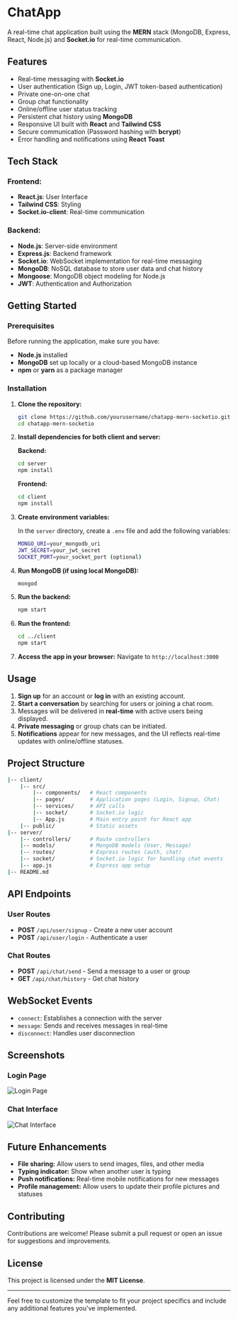 
# ChatApp

A real-time chat application built using the **MERN** stack (MongoDB, Express, React, Node.js) and **Socket.io** for real-time communication.

## Features

- Real-time messaging with **Socket.io**
- User authentication (Sign up, Login, JWT token-based authentication)
- Private one-on-one chat
- Group chat functionality
- Online/offline user status tracking
- Persistent chat history using **MongoDB**
- Responsive UI built with **React** and **Tailwind CSS**
- Secure communication (Password hashing with **bcrypt**)
- Error handling and notifications using **React Toast**

## Tech Stack

### Frontend:
- **React.js**: User Interface
- **Tailwind CSS**: Styling
- **Socket.io-client**: Real-time communication

### Backend:
- **Node.js**: Server-side environment
- **Express.js**: Backend framework
- **Socket.io**: WebSocket implementation for real-time messaging
- **MongoDB**: NoSQL database to store user data and chat history
- **Mongoose**: MongoDB object modeling for Node.js
- **JWT**: Authentication and Authorization

## Getting Started

### Prerequisites
Before running the application, make sure you have:

- **Node.js** installed
- **MongoDB** set up locally or a cloud-based MongoDB instance
- **npm** or **yarn** as a package manager

### Installation

1. **Clone the repository:**
   ```bash
   git clone https://github.com/yourusername/chatapp-mern-socketio.git
   cd chatapp-mern-socketio
   ```

2. **Install dependencies for both client and server:**

   **Backend:**
   ```bash
   cd server
   npm install
   ```

   **Frontend:**
   ```bash
   cd client
   npm install
   ```

3. **Create environment variables:**

   In the `server` directory, create a `.env` file and add the following variables:

   ```bash
   MONGO_URI=your_mongodb_uri
   JWT_SECRET=your_jwt_secret
   SOCKET_PORT=your_socket_port (optional)
   ```

4. **Run MongoDB (if using local MongoDB):**
   ```bash
   mongod
   ```

5. **Run the backend:**
   ```bash
   npm start
   ```

6. **Run the frontend:**
   ```bash
   cd ../client
   npm start
   ```

7. **Access the app in your browser:**
   Navigate to `http://localhost:3000`

## Usage

1. **Sign up** for an account or **log in** with an existing account.
2. **Start a conversation** by searching for users or joining a chat room.
3. Messages will be delivered in **real-time** with active users being displayed.
4. **Private messaging** or group chats can be initiated.
5. **Notifications** appear for new messages, and the UI reflects real-time updates with online/offline statuses.

## Project Structure

```bash
|-- client/
    |-- src/
        |-- components/   # React components
        |-- pages/        # Application pages (Login, Signup, Chat)
        |-- services/     # API calls
        |-- socket/       # Socket.io logic
        |-- App.js        # Main entry point for React app
    |-- public/           # Static assets
|-- server/
    |-- controllers/      # Route controllers
    |-- models/           # MongoDB models (User, Message)
    |-- routes/           # Express routes (auth, chat)
    |-- socket/           # Socket.io logic for handling chat events
    |-- app.js            # Express app setup
|-- README.md
```

## API Endpoints

### User Routes

- **POST** `/api/user/signup` - Create a new user account
- **POST** `/api/user/login` - Authenticate a user

### Chat Routes

- **POST** `/api/chat/send` - Send a message to a user or group
- **GET** `/api/chat/history` - Get chat history

## WebSocket Events

- `connect`: Establishes a connection with the server
- `message`: Sends and receives messages in real-time
- `disconnect`: Handles user disconnection

## Screenshots

### Login Page
![Login Page](path_to_screenshot)

### Chat Interface
![Chat Interface](path_to_screenshot)

## Future Enhancements

- **File sharing:** Allow users to send images, files, and other media
- **Typing indicator:** Show when another user is typing
- **Push notifications:** Real-time mobile notifications for new messages
- **Profile management:** Allow users to update their profile pictures and statuses

## Contributing

Contributions are welcome! Please submit a pull request or open an issue for suggestions and improvements.

## License

This project is licensed under the **MIT License**.

---

Feel free to customize the template to fit your project specifics and include any additional features you've implemented.
